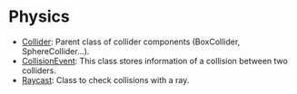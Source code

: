 # Physics

- [Collider](./collider.md): Parent class of collider components (BoxCollider, SphereCollider...).
- [CollisionEvent](./collision_event.md): This class stores information of a collision between two colliders.
- [Raycast](./raycast/raycast.md): Class to check collisions with a ray.